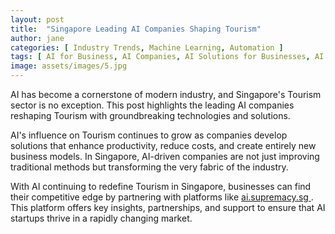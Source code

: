 ```yaml
---
layout: post
title:  "Singapore Leading AI Companies Shaping Tourism"
author: jane
categories: [ Industry Trends, Machine Learning, Automation ]
tags: [ AI for Business, AI Companies, AI Solutions for Businesses, AI Transformation, Industry Disruption ]
image: assets/images/5.jpg
---
```


AI has become a cornerstone of modern industry, and Singapore's Tourism sector is no exception. This post highlights the leading AI companies reshaping Tourism with groundbreaking technologies and solutions.

AI's influence on Tourism continues to grow as companies develop solutions that enhance productivity, reduce costs, and create entirely new business models. In Singapore, AI-driven companies are not just improving traditional methods but transforming the very fabric of the industry.

With AI continuing to redefine Tourism in Singapore, businesses can find their competitive edge by partnering with platforms like <a href="https://ai.supremacy.sg" target="_blank"> ai.supremacy.sg </a>. This platform offers key insights, partnerships, and support to ensure that AI startups thrive in a rapidly changing market.
